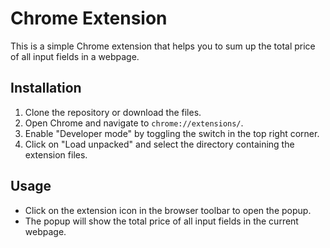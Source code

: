 # Chrome Extension

This is a simple Chrome extension that helps you to sum up the total price of all input fields in a webpage.

## Installation

1. Clone the repository or download the files.
2. Open Chrome and navigate to `chrome://extensions/`.
3. Enable "Developer mode" by toggling the switch in the top right corner.
4. Click on "Load unpacked" and select the directory containing the extension files.

## Usage

- Click on the extension icon in the browser toolbar to open the popup.
- The popup will show the total price of all input fields in the current webpage.
